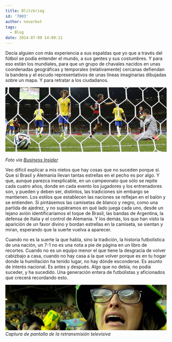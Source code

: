 ```yaml
---
title: Blitzkrieg
id: '7003'
author: neverbot
tags:
  - Blog
date: 2014-07-09 14:09:11
---
```


Decía alguien con más experiencia a sus espaldas que yo que a través del fútbol se podía entender el mundo, a sus gentes y sus costumbres. Y para eso están los mundiales, para que un grupo de chavales nacidos en unas coordenadas geográficas y temporales (relativamente) cercanas defiendan la bandera y el escudo representativos de unas líneas imaginarias dibujadas sobre un mapa. Y para retratar a los ciudadanos.

[![blitzkrieg](./blitzkrieg/blitzkrieg.jpg)](http://localhost:8000/wp-content/uploads/2014/07/blitzkrieg.jpg)

_Foto vía [Business Insider](http://www.businessinsider.com/photos-brazil-loss-germany-2014-7)_

Veo difícil explicar a mis nietos que hay cosas que no suceden porque sí. Que si Brasil y Alemania llevan tantas estrellas en el pecho es por algo. Y que, aunque parezca inexplicable, en un campeonato que sólo se repite cada cuatro años, donde en cada evento los jugadores y los entrenadores son, y pueden y deben ser, distintos, las tradiciones sin embargo se mantienen. Los estilos que establecen las naciones se reflejan en el balón y se entienden. Si pintásemos las camisetas de blanco y negro, como una partida de ajedrez, y no supiéramos en qué lado juega cada uno, desde un lejano avión identificaríamos el toque de Brasil, las bandas de Argentina, la defensa de Italia y el control de Alemania. Y los demás, los que han visto la aparición de un favor divino y bordan estrellas en la camiseta, se sientan y miran, esperando que la suerte vuelva a aparecer.

Cuando no es la suerte la que habla, sino la tradición, la historia futbolística de una nación, un 7-1 no es una nota a pie de página en un libro de recortes. Cuando no es un equipo menor el que tiene la desgracia de volver cabizbajo a casa, cuando no hay casa a la que volver porque es en tu hogar donde la humillación ha tenido lugar, no hay dónde esconderse. Es asunto de interés nacional. Es antes y después. Algo que no debía, no podía suceder, y ha sucedido. Una generación entera de futbolistas y aficionados que crecerá recordando esto.

[![tears](./blitzkrieg/tears.jpg)](http://localhost:8000/wp-content/uploads/2014/07/tears.jpg)_Captura de pantalla de la retransmisión televisiva_